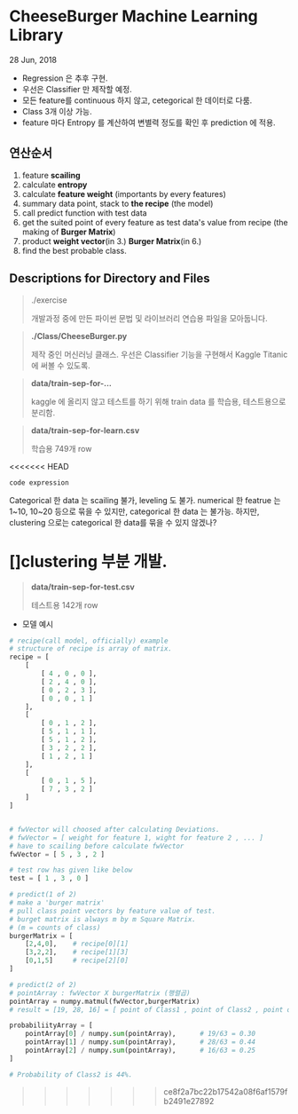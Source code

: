 # CheeseBurger Machine Learning Library
28 Jun, 2018


- Regression 은 추후 구현.
- 우선은 Classifier 만 제작할 예정.
- 모든 feature를 continuous 하지 않고, cetegorical 한 데이터로 다룸.
- Class 3개 이상 가능.
- feature 마다 Entropy 를 계산하여 변별력 정도를 확인 후 prediction 에 적용.


## 연산순서
1. feature **scailing**
2. calculate **entropy**
3. calculate **feature weight** (importants by every features)
4. summary data point, stack to **the recipe** (the model)
5. call predict function with test data
6. get the suited point of every feature as test data's value from recipe (the making of **Burger Matrix**)
7. product **weight vector**(in 3.) **Burger Matrix**(in 6.)
8. find the best probable class.



## Descriptions for Directory and Files 

> ./exercise
> 
> 개발과정 중에 만든 파이썬 문법 및 라이브러리 연습용 파일을 모아둡니다.


> **./Class/CheeseBurger.py**
> 
> 제작 중인 머신러닝 클래스.
> 우선은 Classifier 기능을 구현해서 Kaggle Titanic 에 써볼 수 있도록.


> **data/train-sep-for-...**
>
> kaggle 에 올리지 않고 테스트를 하기 위해 train data 를 학습용, 테스트용으로 분리함.

> **data/train-sep-for-learn.csv**
> 
> 학습용 749개 row

<<<<<<< HEAD
```
code expression
```

Categorical 한 data 는 scailing 불가, leveling 도 불가.
numerical 한 featrue 는 1~10, 10~20 등으로 묶을 수 있지만, 
categorical 한 data 는 불가능. 
하지만, clustering 으로는 categorical 한 data를 묶을 수 있지 않겠나?

[]clustering 부분 개발.
=======
> **data/train-sep-for-test.csv**
> 
> 테스트용 142개 row
    

- 모델 예시

```python
# recipe(call model, officially) example
# structure of recipe is array of matrix.
recipe = [
    [
        [ 4 , 0 , 0 ],
        [ 2 , 4 , 0 ],
        [ 0 , 2 , 3 ],
        [ 0 , 0 , 1 ]
    ],
    [
        [ 0 , 1 , 2 ],
        [ 5 , 1 , 1 ],
        [ 5 , 1 , 2 ],
        [ 3 , 2 , 2 ],
        [ 1 , 2 , 1 ]
    ],
    [
        [ 0 , 1 , 5 ],
        [ 7 , 3 , 2 ]
    ]
]


# fwVector will choosed after calculating Deviations.
# fwVector = [ weight for feature 1, wight for feature 2 , ... ]
# have to scailing before calculate fwVector
fwVector = [ 5 , 3 , 2 ]

# test row has given like below
test = [ 1 , 3 , 0 ]

# predict(1 of 2)
# make a 'burger matrix'
# pull class point vectors by feature value of test.
# burget matrix is always m by m Square Matrix. 
# (m = counts of class)
burgerMatrix = [
    [2,4,0],    # recipe[0][1]
    [3,2,2],    # recipe[1][3]
    [0,1,5]     # recipe[2][0]
]

# predict(2 of 2)
# pointArray : fwVector X burgerMatrix (행렬곱)
pointArray = numpy.matmul(fwVector,burgerMatrix)
# result = [19, 28, 16] = [ point of Class1 , point of Class2 , point of Class3 ]

probabiliityArray = [
    pointArray[0] / numpy.sum(pointArray),      # 19/63 = 0.30
    pointArray[1] / numpy.sum(pointArray),      # 28/63 = 0.44
    pointArray[2] / numpy.sum(pointArray),      # 16/63 = 0.25
]

# Probability of Class2 is 44%.
```
>>>>>>> ce8f2a7bc22b17542a08f6af1579fb2491e27892
